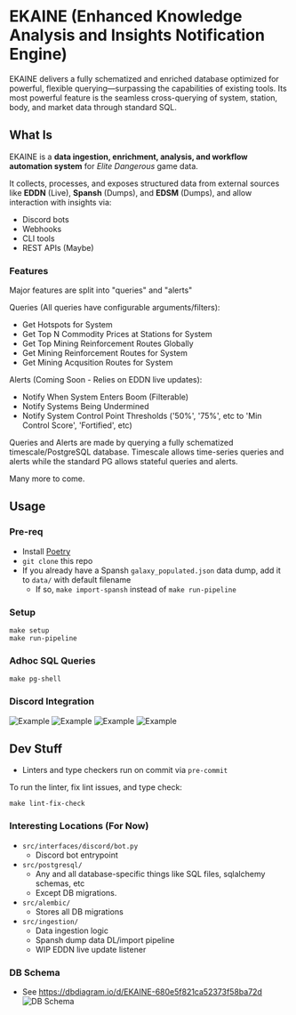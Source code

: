 # EKAINE (Enhanced Knowledge Analysis and Insights Notification Engine)

EKAINE delivers a fully schematized and enriched database optimized for powerful, flexible querying—surpassing the capabilities of existing tools. Its most powerful feature is the seamless cross-querying of system, station, body, and market data through standard SQL.

## What Is

EKAINE is a **data ingestion, enrichment, analysis, and workflow automation system** for *Elite Dangerous* game data.

It collects, processes, and exposes structured data from external sources like **EDDN** (Live), **Spansh** (Dumps), and **EDSM** (Dumps), and allow interaction with insights via:
- Discord bots
- Webhooks
- CLI tools
- REST APIs (Maybe)

### Features
Major features are split into "queries" and "alerts"

Queries (All queries have configurable arguments/filters):
- Get Hotspots for System
- Get Top N Commodity Prices at Stations for System
- Get Top Mining Reinforcement Routes Globally
- Get Mining Reinforcement Routes for System
- Get Mining Acqusition Routes for System

Alerts (Coming Soon - Relies on EDDN live updates):
- Notify When System Enters Boom (Filterable)
- Notify Systems Being Undermined
- Notify System Control Point Thresholds ('50%', '75%', etc to 'Min Control Score', 'Fortified', etc)

Queries and Alerts are made by querying a fully schematized timescale/PostgreSQL database. Timescale allows time-series queries and alerts while the standard PG allows stateful queries and alerts.

Many more to come.

## Usage
### Pre-req
- Install [Poetry](https://python-poetry.org/docs/#installation)
- `git clone` this repo
- If you already have a Spansh `galaxy_populated.json` data dump, add it to `data/` with default filename
  - If so, `make import-spansh` instead of `make run-pipeline`

### Setup
```
make setup
make run-pipeline
```

### Adhoc SQL Queries
```
make pg-shell
```

### Discord Integration
![Example](docs/discord_get-top-reinf-mining-routes.png)
![Example](docs/discord_get-mining-expandable.png)
![Example](docs/discord_get-top-commodities.png)
![Example](docs/discord_get-hotspots.png)

## Dev Stuff
- Linters and type checkers run on commit via `pre-commit`

To run the linter, fix lint issues, and type check:
```
make lint-fix-check
```

### Interesting Locations (For Now)
- `src/interfaces/discord/bot.py`
  - Discord bot entrypoint
- `src/postgresql/`
  - Any and all database-specific things like SQL files, sqlalchemy schemas, etc
  - Except DB migrations.
- `src/alembic/`
  - Stores all DB migrations
- `src/ingestion/`
  - Data ingestion logic
  - Spansh dump data DL/import pipeline
  - WIP EDDN live update listener

### DB Schema
- See https://dbdiagram.io/d/EKAINE-680e5f821ca52373f58ba72d
![DB Schema](docs/schema.png)
